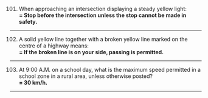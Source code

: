 101. When approaching an intersection displaying a steady yellow light:  
     **= Stop before the intersection unless the stop cannot be made in safety.**
---
102. A solid yellow line together with a broken yellow line marked on the centre of a highway means:  
     **= If the broken line is on your side, passing is permitted.**
---
103. At 9:00 A.M. on a school day, what is the maximum speed permitted in a school zone in a rural area, unless otherwise posted?  
     **= 30 km/h.**
---
